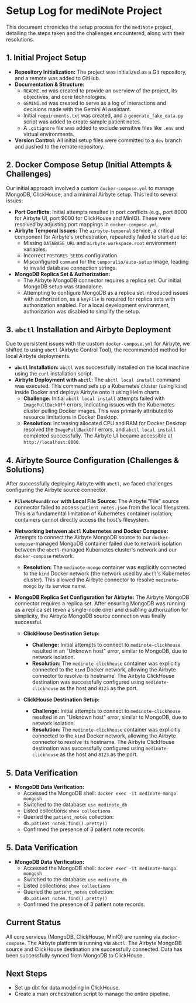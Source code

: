 # Setup Log for mediNote Project

This document chronicles the setup process for the `mediNote` project, detailing the steps taken and the challenges encountered, along with their resolutions.

## 1. Initial Project Setup

-   **Repository Initialization:** The project was initialized as a Git repository, and a remote was added to GitHub.
-   **Documentation & Structure:**
    -   `README.md` was created to provide an overview of the project, its objectives, and core technologies.
    -   `GEMINI.md` was created to serve as a log of interactions and decisions made with the Gemini AI assistant.
    -   Initial `requirements.txt` was created, and a `generate_fake_data.py` script was added to create sample patient notes.
    -   A `.gitignore` file was added to exclude sensitive files like `.env` and virtual environments.
-   **Version Control:** All initial setup files were committed to a `dev` branch and pushed to the remote repository.

## 2. Docker Compose Setup (Initial Attempts & Challenges)

Our initial approach involved a custom `docker-compose.yml` to manage MongoDB, ClickHouse, and a minimal Airbyte setup. This led to several issues:

-   **Port Conflicts:** Initial attempts resulted in port conflicts (e.g., port 8000 for Airbyte UI, port 9000 for ClickHouse and MinIO). These were resolved by adjusting port mappings in `docker-compose.yml`.
-   **Airbyte Temporal Issues:** The `airbyte-temporal` service, a critical component for Airbyte's orchestration, repeatedly failed to start due to:
    -   Missing `DATABASE_URL` and `airbyte.workspace.root` environment variables.
    -   Incorrect `POSTGRES_SEEDS` configuration.
    -   Misconfigured `command` for the `temporalio/auto-setup` image, leading to invalid database connection strings.
-   **MongoDB Replica Set & Authorization:**
    -   The Airbyte MongoDB connector requires a replica set. Our initial MongoDB setup was standalone.
    -   Attempting to configure MongoDB as a replica set introduced issues with authorization, as a `keyFile` is required for replica sets with authorization enabled. For a local development environment, authorization was disabled to simplify the setup.

## 3. `abctl` Installation and Airbyte Deployment

Due to persistent issues with the custom `docker-compose.yml` for Airbyte, we shifted to using `abctl` (Airbyte Control Tool), the recommended method for local Airbyte deployments.

-   **`abctl` Installation:** `abctl` was successfully installed on the local machine using the `curl` installation script.
-   **Airbyte Deployment with `abctl`:** The `abctl local install` command was executed. This command sets up a Kubernetes cluster (using `kind`) inside Docker and deploys Airbyte onto it using Helm charts.
    -   **Challenge:** Initial `abctl local install` attempts failed with `ImagePullBackOff` errors, indicating issues with the Kubernetes cluster pulling Docker images. This was primarily attributed to resource limitations in Docker Desktop.
    -   **Resolution:** Increasing allocated CPU and RAM for Docker Desktop resolved the `ImagePullBackOff` errors, and `abctl local install` completed successfully. The Airbyte UI became accessible at `http://localhost:8000`.

## 4. Airbyte Source Configuration (Challenges & Solutions)

After successfully deploying Airbyte with `abctl`, we faced challenges configuring the Airbyte source connector.

-   **`FileNotFoundError` with Local File Source:** The Airbyte "File" source connector failed to access `patient_notes.json` from the local filesystem. This is a fundamental limitation of Kubernetes container isolation; containers cannot directly access the host's filesystem.
-   **Networking between `abctl` Kubernetes and Docker Compose:** Attempts to connect the Airbyte MongoDB source to our `docker-compose`-managed MongoDB container failed due to network isolation between the `abctl`-managed Kubernetes cluster's network and our `docker-compose` network.
    -   **Resolution:** The `medinote-mongo` container was explicitly connected to the `kind` Docker network (the network used by `abctl`'s Kubernetes cluster). This allowed the Airbyte connector to resolve `medinote-mongo` by its service name.
-   **MongoDB Replica Set Configuration for Airbyte:** The Airbyte MongoDB connector requires a replica set. After ensuring MongoDB was running as a replica set (even a single-node one) and disabling authorization for simplicity, the Airbyte MongoDB source connection was finally successful.

    -   **ClickHouse Destination Setup:**
        -   **Challenge:** Initial attempts to connect to `medinote-clickhouse` resulted in an "Unknown host" error, similar to MongoDB, due to network isolation.
        -   **Resolution:** The `medinote-clickhouse` container was explicitly connected to the `kind` Docker network, allowing the Airbyte connector to resolve its hostname. The Airbyte ClickHouse destination was successfully configured using `medinote-clickhouse` as the host and `8123` as the port.

    -   **ClickHouse Destination Setup:**
        -   **Challenge:** Initial attempts to connect to `medinote-clickhouse` resulted in an "Unknown host" error, similar to MongoDB, due to network isolation.
        -   **Resolution:** The `medinote-clickhouse` container was explicitly connected to the `kind` Docker network, allowing the Airbyte connector to resolve its hostname. The Airbyte ClickHouse destination was successfully configured using `medinote-clickhouse` as the host and `8123` as the port.

## 5. Data Verification

-   **MongoDB Data Verification:**
    -   Accessed the MongoDB shell: `docker exec -it medinote-mongo mongosh`
    -   Switched to the database: `use medinote_db`
    -   Listed collections: `show collections`
    -   Queried the `patient_notes` collection: `db.patient_notes.find().pretty()`
    -   Confirmed the presence of 3 patient note records.

## 5. Data Verification

-   **MongoDB Data Verification:**
    -   Accessed the MongoDB shell: `docker exec -it medinote-mongo mongosh`
    -   Switched to the database: `use medinote_db`
    -   Listed collections: `show collections`
    -   Queried the `patient_notes` collection: `db.patient_notes.find().pretty()`
    -   Confirmed the presence of 3 patient note records.

## Current Status

All core services (MongoDB, ClickHouse, MinIO) are running via `docker-compose`. The Airbyte platform is running via `abctl`. The Airbyte MongoDB source and ClickHouse destination are successfully connected. Data has been successfully synced from MongoDB to ClickHouse.

## Next Steps

-   Set up dbt for data modeling in ClickHouse.
-   Create a main orchestration script to manage the entire pipeline.
